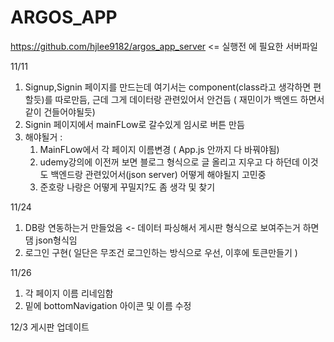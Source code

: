 # ARGOS_APP

https://github.com/hjlee9182/argos_app_server <= 실행전 에 필요한 서버파일

11/11
1. Signup,Signin 페이지를 만드는데 여기서는 component(class라고 생각하면 편할듯)를 따로만듬, 근데 그게 데이터랑 관련있어서 안건듬 ( 재민이가 백엔드 하면서 같이 건들어야될듯)
2. Signin 페이지에서 mainFLow로 갈수있게 임시로 버튼 만듬
3. 해야될거 :
   1. MainFLow에서 각 페이지 이름변경 ( App.js 안까지 다 바꿔야됨)
   2. udemy강의에 이전꺼 보면 블로그 형식으로 글 올리고 지우고 다 하던데 이것도 백엔드랑 관련있어서(json server) 어떻게 해야될지 고민중
   3. 준호랑 나랑은 어떻게 꾸밀지?도 좀 생각 및 찾기

11/24
1. DB랑 연동하는거 만들었음 <- 데이터 파싱해서 게시판 형식으로 보여주는거 하면댐 json형식임
2. 로그인 구현( 일단은 무조건 로그인하는 방식으로 우선, 이후에 토큰만들기 )

11/26
1. 각 페이지 이름 리네임함
2. 밑에 bottomNavigation 아이콘 및 이름 수정

12/3 
게시판 업데이트

